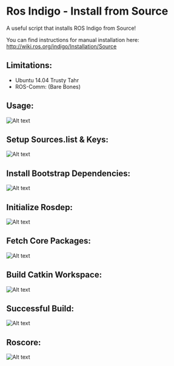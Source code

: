 Ros Indigo - Install from Source
================================

A useful script that installs ROS Indigo from Source!

You can find instructions for manual installation here: 
http://wiki.ros.org/indigo/Installation/Source

Limitations:
-----------

- Ubuntu 14.04 Trusty Tahr
- ROS-Comm: (Bare Bones)

Usage:
-----

![Alt text](https://github.com/pranav-srinivas-kumar/Projects/blob/master/Python/ROS-Indigo-Installer/screenshots/Usage.png?raw=true "Usage")

Setup Sources.list & Keys:
-------------------------

![Alt text](https://github.com/pranav-srinivas-kumar/Projects/blob/master/Python/ROS-Indigo-Installer/screenshots/Setup.png?raw=true "Setup")

Install Bootstrap Dependencies:
------------------------------

![Alt text](https://github.com/pranav-srinivas-kumar/Projects/blob/master/Python/ROS-Indigo-Installer/screenshots/Bootstrap.png?raw=true "Bootstrap")

Initialize Rosdep:
-----------------

![Alt text](https://github.com/pranav-srinivas-kumar/Projects/blob/master/Python/ROS-Indigo-Installer/screenshots/Rosdep.png?raw=true "Setup")

Fetch Core Packages:
-------------------

![Alt text](https://github.com/pranav-srinivas-kumar/Projects/blob/master/Python/ROS-Indigo-Installer/screenshots/Core.png?raw=true "Setup")

Build Catkin Workspace:
----------------------

![Alt text](https://github.com/pranav-srinivas-kumar/Projects/blob/master/Python/ROS-Indigo-Installer/screenshots/Build.png?raw=true "Setup")

Successful Build:
----------------

![Alt text](https://github.com/pranav-srinivas-kumar/Projects/blob/master/Python/ROS-Indigo-Installer/screenshots/Done.png?raw=true "Setup")

Roscore:
-------

![Alt text](https://github.com/pranav-srinivas-kumar/Projects/blob/master/Python/ROS-Indigo-Installer/screenshots/Roscore.png?raw=true "Setup")



